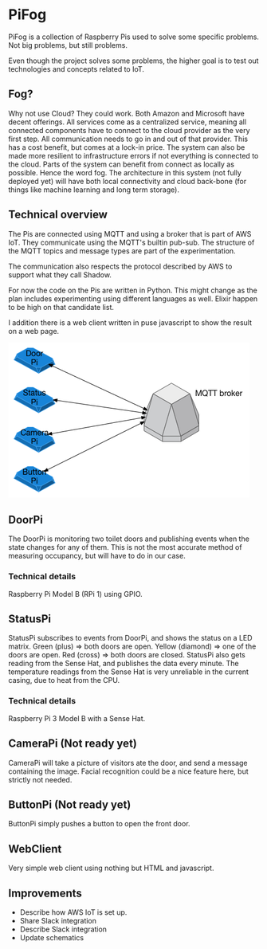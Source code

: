 # PiFog
PiFog is a collection of Raspberry Pis used to solve some specific problems. Not big problems, but still problems.

Even though the project solves some problems, the higher goal is to test out technologies and concepts related to IoT.

## Fog?
Why not use Cloud? They could work. Both Amazon and Microsoft have decent offerings. All services come as a centralized service, meaning all connected components have to connect to the cloud provider as the very first step. All communication needs to go in and out of that provider.
This has a cost benefit, but comes at a lock-in price. The system can also be made more resilient to infrastructure errors if not everything is connected to the cloud. Parts of the system can benefit from connect as locally as possible. Hence the word fog. The architecture in this system (not fully deployed yet) will have both local connectivity and cloud back-bone (for things like machine learning and long term storage).

## Technical overview
The Pis are connected using MQTT and using a broker that is part of AWS IoT.
They communicate using the MQTT's builtin pub-sub. The structure of the MQTT topics and message types are part of the experimentation.

The communication also respects the protocol described by AWS to support what they call Shadow.

For now the code on the Pis are written in Python. This might change as the plan includes experimenting using different languages as well. Elixir happen to be high on that candidate list.

I addition there is a web client written in puse javascript to show the result on a web page.

![Overview](/Overview.png)

## DoorPi
The DoorPi is monitoring two toilet doors and publishing events when the state changes for any of them.
This is not the most accurate method of measuring occupancy, but will have to do in our case.

### Technical details
Raspberry Pi Model B (RPi 1) using GPIO.

## StatusPi
StatusPi subscribes to events from DoorPi, and shows the status on a LED matrix.
Green (plus) => both doors are open.
Yellow (diamond) => one of the doors are open.
Red (cross) => both doors are closed.
StatusPi also gets reading from the Sense Hat, and publishes the data every minute. The temperature readings from the Sense Hat is very unreliable in the current casing, due to heat from the CPU.

### Technical details
Raspberry Pi 3 Model B with a Sense Hat.


## CameraPi (Not ready yet)
CameraPi will take a picture of visitors ate the door, and send a message containing the image.
Facial recognition could be a nice feature here, but strictly not needed.


## ButtonPi (Not ready yet)
ButtonPi simply pushes a button to open the front door.

## WebClient
Very simple web client using nothing but HTML and javascript.

## Improvements
- Describe how AWS IoT is set up.
- Share Slack integration
- Describe Slack integration
- Update schematics
